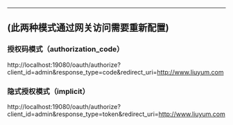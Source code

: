 -----
## (此两种模式通过网关访问需要重新配置)
###  授权码模式（authorization_code）
http://localhost:19080/oauth/authorize?client_id=admin&response_type=code&redirect_uri=http://www.liuyum.com
###  隐式授权模式（implicit）
http://localhost:19080/oauth/authorize?client_id=admin&response_type=token&redirect_uri=http://www.liuyum.com
